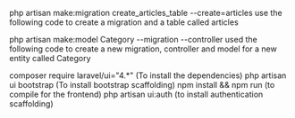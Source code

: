 php artisan make:migration create_articles_table --create=articles
use the following code to create a migration and a table called articles

php artisan make:model Category --migration --controller
used the following code to create a new migration, controller and model for a new entity called Category


composer require laravel/ui="4.*" (To install the dependencies)
php artisan ui  bootstrap (To install bootstrap scaffolding)
npm install && npm run (to compile for the frontend)
php artisan ui:auth (to install authentication scaffolding)
